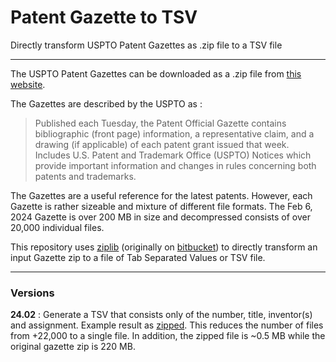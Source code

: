 
# Patent Gazette to TSV

Directly transform USPTO Patent Gazettes as .zip file to a TSV file

---

The USPTO Patent Gazettes can be downloaded as a .zip file from [this website](https://developer.uspto.gov/product/patent-official-gazettes-listing).

The Gazettes are described by the USPTO as :

> Published each Tuesday, the Patent Official Gazette contains bibliographic (front page) information, a representative claim, and a drawing (if applicable) of each patent grant issued that week. Includes U.S. Patent and Trademark Office (USPTO) Notices which provide important information and changes in rules concerning both patents and trademarks.

The Gazettes are a useful reference for the latest patents. However, each Gazette is rather sizeable and mixture of different file formats. The Feb 6, 2024 Gazette is over 200 MB in size and decompressed consists of over 20,000 individual files.

This repository uses [ziplib](https://github.com/frk1/ziplib/tree/master?tab=readme-ov-file) (originally on [bitbucket](https://bitbucket.org/wbenny/ziplib)) to directly transform an input Gazette zip to a file of Tab Separated Values or TSV file.

---
### Versions

**24.02** : Generate a TSV that consists only of the number, title, inventor(s) and assignment. Example result as [zipped](https://github.com/NMoroney/Patent-Gazette-to-TSV/blob/main/e-OG20240206_1519-1_ntia.tsv.zip). This reduces the number of files from +22,000 to a single file. In addition, the zipped file is ~0.5 MB while the original gazette zip is 220 MB.

